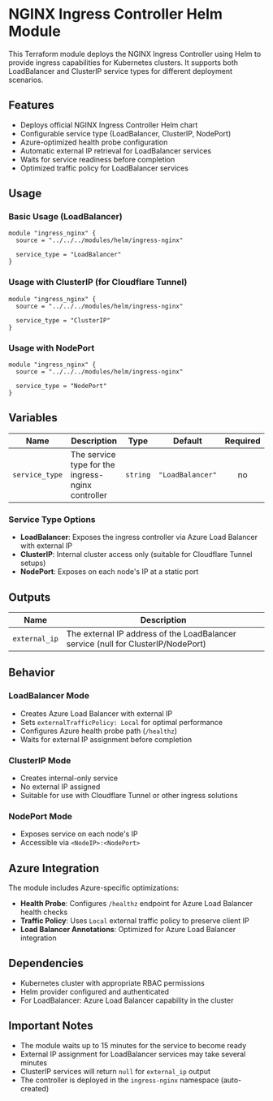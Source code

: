 # NGINX Ingress Controller Helm Module

This Terraform module deploys the NGINX Ingress Controller using Helm to provide ingress capabilities for Kubernetes clusters. It supports both LoadBalancer and ClusterIP service types for different deployment scenarios.

## Features

- Deploys official NGINX Ingress Controller Helm chart
- Configurable service type (LoadBalancer, ClusterIP, NodePort)
- Azure-optimized health probe configuration
- Automatic external IP retrieval for LoadBalancer services
- Waits for service readiness before completion
- Optimized traffic policy for LoadBalancer services

## Usage

### Basic Usage (LoadBalancer)

```hcl
module "ingress_nginx" {
  source = "../../../modules/helm/ingress-nginx"
  
  service_type = "LoadBalancer"
}
```

### Usage with ClusterIP (for Cloudflare Tunnel)

```hcl
module "ingress_nginx" {
  source = "../../../modules/helm/ingress-nginx"
  
  service_type = "ClusterIP"
}
```

### Usage with NodePort

```hcl
module "ingress_nginx" {
  source = "../../../modules/helm/ingress-nginx"
  
  service_type = "NodePort"
}
```

## Variables

| Name | Description | Type | Default | Required |
|------|-------------|------|---------|:--------:|
| `service_type` | The service type for the ingress-nginx controller | `string` | `"LoadBalancer"` | no |

### Service Type Options

- **LoadBalancer**: Exposes the ingress controller via Azure Load Balancer with external IP
- **ClusterIP**: Internal cluster access only (suitable for Cloudflare Tunnel setups)
- **NodePort**: Exposes on each node's IP at a static port

## Outputs

| Name | Description |
|------|-------------|
| `external_ip` | The external IP address of the LoadBalancer service (null for ClusterIP/NodePort) |

## Behavior

### LoadBalancer Mode
- Creates Azure Load Balancer with external IP
- Sets `externalTrafficPolicy: Local` for optimal performance
- Configures Azure health probe path (`/healthz`)
- Waits for external IP assignment before completion

### ClusterIP Mode  
- Creates internal-only service
- No external IP assigned
- Suitable for use with Cloudflare Tunnel or other ingress solutions

### NodePort Mode
- Exposes service on each node's IP
- Accessible via `<NodeIP>:<NodePort>`

## Azure Integration

The module includes Azure-specific optimizations:

- **Health Probe**: Configures `/healthz` endpoint for Azure Load Balancer health checks
- **Traffic Policy**: Uses `Local` external traffic policy to preserve client IP
- **Load Balancer Annotations**: Optimized for Azure Load Balancer integration

## Dependencies

- Kubernetes cluster with appropriate RBAC permissions
- Helm provider configured and authenticated
- For LoadBalancer: Azure Load Balancer capability in the cluster

## Important Notes

- The module waits up to 15 minutes for the service to become ready
- External IP assignment for LoadBalancer services may take several minutes
- ClusterIP services will return `null` for `external_ip` output
- The controller is deployed in the `ingress-nginx` namespace (auto-created)